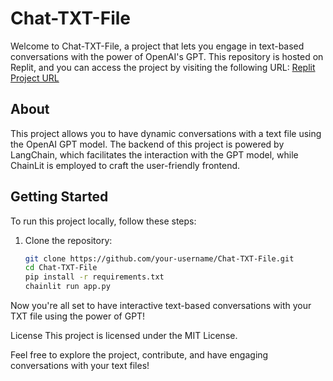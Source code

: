# Chat-TXT-File

Welcome to Chat-TXT-File, a project that lets you engage in text-based conversations with the power of OpenAI's GPT. This repository is hosted on Replit, and you can access the project by visiting the following URL: [Replit Project URL](https://chainlit-test-alexayt10.replit.app/)

## About

This project allows you to have dynamic conversations with a text file using the OpenAI GPT model. The backend of this project is powered by LangChain, which facilitates the interaction with the GPT model, while ChainLit is employed to craft the user-friendly frontend.

## Getting Started

To run this project locally, follow these steps:

1. Clone the repository:
   ```bash
   git clone https://github.com/your-username/Chat-TXT-File.git
   cd Chat-TXT-File
   pip install -r requirements.txt
   chainlit run app.py
   ```

Now you're all set to have interactive text-based conversations with your TXT file using the power of GPT!

License
This project is licensed under the MIT License.

Feel free to explore the project, contribute, and have engaging conversations with your text files!
